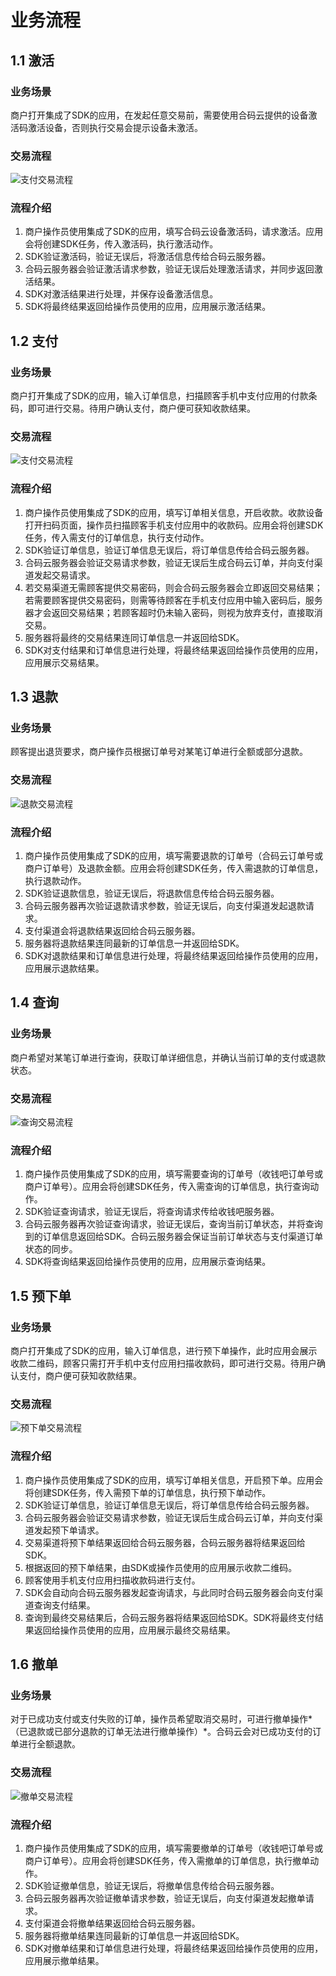 # <a name="workflow"></a> 业务流程
## 1.1 激活
### 业务场景
商户打开集成了SDK的应用，在发起任意交易前，需要使用合码云提供的设备激活码激活设备，否则执行交易会提示设备未激活。
### 交易流程
![](http://images.wosaimg.com/f7/087eb02fc4a3b19ea913606310a5eb42e24aee.png "支付交易流程")

### 流程介绍

1. 商户操作员使用集成了SDK的应用，填写合码云设备激活码，请求激活。应用会将创建SDK任务，传入激活码，执行激活动作。
2. SDK验证激活码，验证无误后，将激活信息传给合码云服务器。
3. 合码云服务器会验证激活请求参数，验证无误后处理激活请求，并同步返回激活结果。
4. SDK对激活结果进行处理，并保存设备激活信息。
5. SDK将最终结果返回给操作员使用的应用，应用展示激活结果。
## 1.2 支付
### 业务场景
商户打开集成了SDK的应用，输入订单信息，扫描顾客手机中支付应用的付款条码，即可进行交易。待用户确认支付，商户便可获知收款结果。
### 交易流程
![](http://images.wosaimg.com/1c/1266eab5b5fabed2f612c56a8768b379e1799b.png "支付交易流程")

### 流程介绍

1. 商户操作员使用集成了SDK的应用，填写订单相关信息，开启收款。收款设备打开扫码页面，操作员扫描顾客手机支付应用中的收款码。应用会将创建SDK任务，传入需支付的订单信息，执行支付动作。
2. SDK验证订单信息，验证订单信息无误后，将订单信息传给合码云服务器。
3. 合码云服务器会验证交易请求参数，验证无误后生成合码云订单，并向支付渠道发起交易请求。
4. 若交易渠道无需顾客提供交易密码，则会合码云服务器会立即返回交易结果；若需要顾客提供交易密码，则需等待顾客在手机支付应用中输入密码后，服务器才会返回交易结果；若顾客超时仍未输入密码，则视为放弃支付，直接取消交易。
5. 服务器将最终的交易结果连同订单信息一并返回给SDK。
6. SDK对支付结果和订单信息进行处理，将最终结果返回给操作员使用的应用，应用展示交易结果。

## 1.3 退款
### 业务场景
顾客提出退货要求，商户操作员根据订单号对某笔订单进行全额或部分退款。
### 交易流程
![](http://images.wosaimg.com/05/68da94304c804297e1927576044d62ab4959c1.png "退款交易流程")

### 流程介绍

1. 商户操作员使用集成了SDK的应用，填写需要退款的订单号（合码云订单号或商户订单号）及退款金额。应用会将创建SDK任务，传入需退款的订单信息，执行退款动作。
2. SDK验证退款信息，验证无误后，将退款信息传给合码云服务器。
3. 合码云服务器再次验证退款请求参数，验证无误后，向支付渠道发起退款请求。
4. 支付渠道会将退款结果返回给合码云服务器。
5. 服务器将退款结果连同最新的订单信息一并返回给SDK。
6. SDK对退款结果和订单信息进行处理，将最终结果返回给操作员使用的应用，应用展示退款结果。
## 1.4 查询
### 业务场景
商户希望对某笔订单进行查询，获取订单详细信息，并确认当前订单的支付或退款状态。
### 交易流程
![](http://images.wosaimg.com/fb/9b3232e1f11e3f78c3e6a5b94d47f0d2c41c9d.png "查询交易流程")

### 流程介绍

1. 商户操作员使用集成了SDK的应用，填写需要查询的订单号（收钱吧订单号或商户订单号）。应用会将创建SDK任务，传入需查询的订单信息，执行查询动作。
2. SDK验证查询请求，验证无误后，将查询请求传给收钱吧服务器。
3. 合码云服务器再次验证查询请求，验证无误后，查询当前订单状态，并将查询到的订单信息返回给SDK。合码云服务器会保证当前订单状态与支付渠道订单状态的同步。
4. SDK将查询结果返回给操作员使用的应用，应用展示查询结果。
## 1.5 预下单
### 业务场景
商户打开集成了SDK的应用，输入订单信息，进行预下单操作，此时应用会展示收款二维码，顾客只需打开手机中支付应用扫描收款码，即可进行交易。待用户确认支付，商户便可获知收款结果。
### 交易流程
![](http://images.wosaimg.com/89/6fbef38ffb9a62e920363c8816c00aa4452ecc.png "预下单交易流程")

### 流程介绍

1. 商户操作员使用集成了SDK的应用，填写订单相关信息，开启预下单。应用会将创建SDK任务，传入需预下单的订单信息，执行预下单动作。
2. SDK验证订单信息，验证订单信息无误后，将订单信息传给合码云服务器。
3. 合码云服务器会验证交易请求参数，验证无误后生成合码云订单，并向支付渠道发起预下单请求。
4. 交易渠道将预下单结果返回给合码云服务器，合码云服务器将结果返回给SDK。
5. 根据返回的预下单结果，由SDK或操作员使用的应用展示收款二维码。
6. 顾客使用手机支付应用扫描收款码进行支付。
7. SDK会自动向合码云服务器发起查询请求，与此同时合码云服务器会向支付渠道查询支付结果。
8. 查询到最终交易结果后，合码云服务器将结果返回给SDK。SDK将最终支付结果返回给操作员使用的应用，应用展示最终交易结果。

## 1.6 撤单
### 业务场景
对于已成功支付或支付失败的订单，操作员希望取消交易时，可进行撤单操作*（已退款或已部分退款的订单无法进行撤单操作）*。合码云会对已成功支付的订单进行全额退款。
### 交易流程
![](http://images.wosaimg.com/2a/9f3bd2dcca05cd58e5fd5f3953853333006388.png "撤单交易流程")

### 流程介绍

1. 商户操作员使用集成了SDK的应用，填写需要撤单的订单号（收钱吧订单号或商户订单号）。应用会将创建SDK任务，传入需撤单的订单信息，执行撤单动作。
2. SDK验证撤单信息，验证无误后，将撤单信息传给合码云服务器。
3. 合码云服务器再次验证撤单请求参数，验证无误后，向支付渠道发起撤单请求。
4. 支付渠道会将撤单结果返回给合码云服务器。
5. 服务器将撤单结果连同最新的订单信息一并返回给SDK。
6. SDK对撤单结果和订单信息进行处理，将最终结果返回给操作员使用的应用，应用展示撤单结果。

